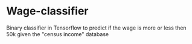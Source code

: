 # Wage-classifier
Binary classifier in Tensorflow to predict if the wage is more or less then 50k given the "census income" database
